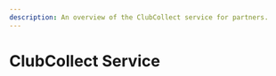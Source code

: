 ```yaml
---
description: An overview of the ClubCollect service for partners.
---
```


# ClubCollect Service




